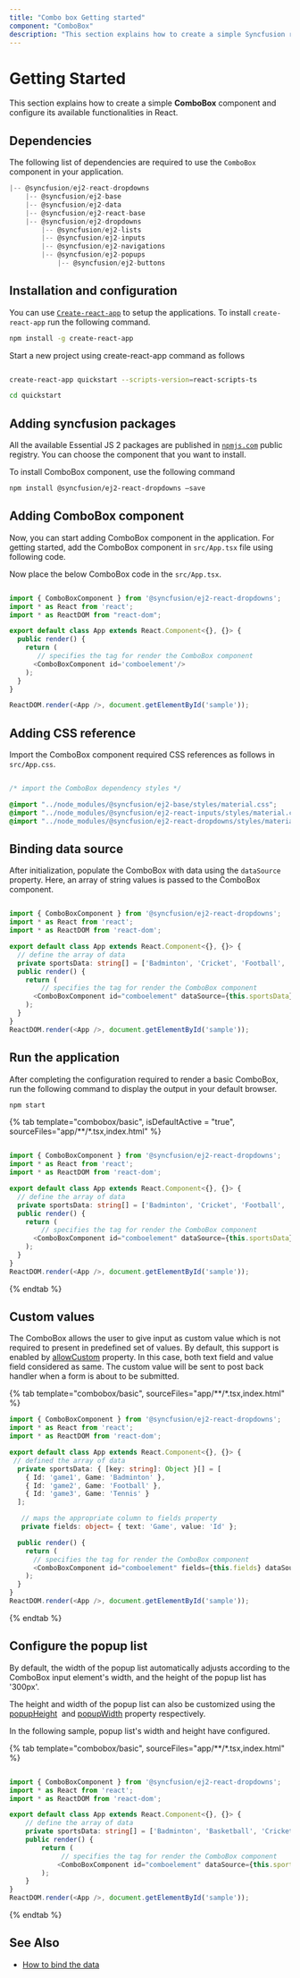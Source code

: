 ```yaml
---
title: "Combo box Getting started"
component: "ComboBox"
description: "This section explains how to create a simple Syncfusion react combo box component and configure its functionalities in React."
---
```


# Getting Started

This section explains how to create a simple **ComboBox** component and configure its available
functionalities in React.

## Dependencies

The following list of dependencies are required to use the `ComboBox` component in your application.

```javascript
|-- @syncfusion/ej2-react-dropdowns
    |-- @syncfusion/ej2-base
    |-- @syncfusion/ej2-data
    |-- @syncfusion/ej2-react-base
    |-- @syncfusion/ej2-dropdowns
        |-- @syncfusion/ej2-lists
        |-- @syncfusion/ej2-inputs
        |-- @syncfusion/ej2-navigations
        |-- @syncfusion/ej2-popups
            |-- @syncfusion/ej2-buttons
```

## Installation and configuration

You can use [`Create-react-app`](https://github.com/facebookincubator/create-react-app) to setup the
applications.
To install `create-react-app` run the following command.

```bash
npm install -g create-react-app
```

Start a new project using create-react-app command as follows

```bash

create-react-app quickstart --scripts-version=react-scripts-ts

cd quickstart

```

## Adding syncfusion packages

All the available Essential JS 2 packages are published in
[`npmjs.com`](https://www.npmjs.com/~syncfusionorg) public registry.
You can choose the component that you want to install.

To install ComboBox component, use the following command

```bash
npm install @syncfusion/ej2-react-dropdowns –save
```

## Adding ComboBox component

Now, you can start adding ComboBox component in the application. For getting started, add the
ComboBox component in `src/App.tsx` file using following code.

Now place the below ComboBox code in the `src/App.tsx`.

```typescript

import { ComboBoxComponent } from '@syncfusion/ej2-react-dropdowns';
import * as React from 'react';
import * as ReactDOM from "react-dom";

export default class App extends React.Component<{}, {}> {
  public render() {
    return (
       // specifies the tag for render the ComboBox component
      <ComboBoxComponent id='comboelement'/>
    );
  }
}

ReactDOM.render(<App />, document.getElementById('sample'));

```

## Adding CSS reference

Import the ComboBox component required CSS references as follows in `src/App.css`.

```css

/* import the ComboBox dependency styles */

@import "../node_modules/@syncfusion/ej2-base/styles/material.css";
@import "../node_modules/@syncfusion/ej2-react-inputs/styles/material.css";
@import "../node_modules/@syncfusion/ej2-react-dropdowns/styles/material.css";;

```

## Binding data source

After initialization, populate the ComboBox with data using the `dataSource` property.
Here, an array of string values is passed to the ComboBox component.

```typescript

import { ComboBoxComponent } from '@syncfusion/ej2-react-dropdowns';
import * as React from 'react';
import * as ReactDOM from 'react-dom';

export default class App extends React.Component<{}, {}> {
  // define the array of data
  private sportsData: string[] = ['Badminton', 'Cricket', 'Football', 'Golf', 'Tennis'];
  public render() {
    return (
        // specifies the tag for render the ComboBox component
      <ComboBoxComponent id="comboelement" dataSource={this.sportsData} />
    );
  }
}
ReactDOM.render(<App />, document.getElementById('sample'));

```

## Run the application

After completing the configuration required to render a basic ComboBox, run the following command to
display the output in your default browser.

```cmd
npm start
```

{% tab template="combobox/basic", isDefaultActive = "true", sourceFiles="app/**/*.tsx,index.html" %}

```typescript

import { ComboBoxComponent } from '@syncfusion/ej2-react-dropdowns';
import * as React from 'react';
import * as ReactDOM from 'react-dom';

export default class App extends React.Component<{}, {}> {
  // define the array of data
  private sportsData: string[] = ['Badminton', 'Cricket', 'Football', 'Golf', 'Tennis'];
  public render() {
    return (
        // specifies the tag for render the ComboBox component
      <ComboBoxComponent id="comboelement" dataSource={this.sportsData}  placeholder="Select a game" />
    );
  }
}
ReactDOM.render(<App />, document.getElementById('sample'));

```

{% endtab %}

## Custom values

The ComboBox allows the user to give input as custom value which is not required to present in predefined
set of values. By default, this support is enabled by [allowCustom](../api/combo-box/#allowcustom)
property. In this case, both text field and value field considered as same.
The custom value will be sent to post back handler when a form is about to be submitted.

{% tab template="combobox/basic", sourceFiles="app/**/*.tsx,index.html" %}

```typescript
import { ComboBoxComponent } from '@syncfusion/ej2-react-dropdowns';
import * as React from 'react';
import * as ReactDOM from 'react-dom';

export default class App extends React.Component<{}, {}> {
 // defined the array of data
  private sportsData: { [key: string]: Object }[] = [
    { Id: 'game1', Game: 'Badminton' },
    { Id: 'game2', Game: 'Football' },
    { Id: 'game3', Game: 'Tennis' }
  ];

   // maps the appropriate column to fields property
   private fields: object= { text: 'Game', value: 'Id' };

  public render() {
    return (
      // specifies the tag for render the ComboBox component
      <ComboBoxComponent id="comboelement" fields={this.fields} dataSource={this.sportsData} allowCustom={true} placeholder="Select a game" />
    );
  }
}
ReactDOM.render(<App />, document.getElementById('sample'));
```

{% endtab %}

## Configure the popup list

By default, the width of the popup list automatically adjusts according to the ComboBox input
element's width, and the height of the popup list has '300px'.

The height and width of the popup list can also be customized using the
[popupHeight](../api/combo-box/#popupheight)
&nbsp;and [popupWidth](../api/combo-box/#popupwidth) property
respectively.

In the following sample, popup list's width and height have configured.

{% tab template="combobox/basic", sourceFiles="app/**/*.tsx,index.html" %}

```typescript

import { ComboBoxComponent } from '@syncfusion/ej2-react-dropdowns';
import * as React from 'react';
import * as ReactDOM from 'react-dom';

export default class App extends React.Component<{}, {}> {
    // define the array of data
    private sportsData: string[] = ['Badminton', 'Basketball', 'Cricket', 'Football', 'Golf', 'Hockey', 'Rugby', 'Snooker', 'Tennis'];
    public render() {
        return (
             // specifies the tag for render the ComboBox component
            <ComboBoxComponent id="comboelement" dataSource={this.sportsData} popupHeight="200px" popupWidth="250px" placeholder="select a game" />
        );
    }
}
ReactDOM.render(<App />, document.getElementById('sample'));

```

{% endtab %}

## See Also

* [How to bind the data](./data-binding/)
